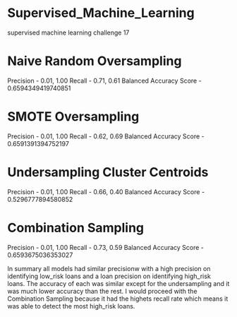 # Supervised_Machine_Learning
supervised machine learning challenge 17
# Naive Random Oversampling

Precision - 0.01, 1.00
Recall - 0.71, 0.61
Balanced Accuracy Score - 0.6594349419740851

# SMOTE Oversampling
Precision - 0.01, 1.00
Recall - 0.62, 0.69
Balanced Accuracy Score - 0.6591391394752197

# Undersampling Cluster Centroids
Precision - 0.01, 1.00
Recall - 0.66, 0.40
Balanced Accuracy Score - 0.5296777894580852

# Combination Sampling
Precision - 0.01, 1.00
Recall - 0.73, 0.59
Balanced Accuracy Score - 0.6593675036353027

In summary all models had similar precisionw with a high precision on identifying low_risk loans and a loan precision on identifying high_risk loans. The accuracy of each was similar except for the undersampling and it was much lower accuracy than the rest. I would proceed with the Combination Sampling because it had the highets recall rate which means it was able to detect the most high_risk loans.

